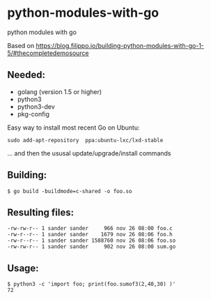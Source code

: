 # python-modules-with-go
python modules with go

Based on https://blog.filippo.io/building-python-modules-with-go-1-5/#thecompletedemosource

## Needed:
* golang (version 1.5 or higher)
* python3
* python3-dev
* pkg-config

Easy way to install most recent Go on Ubuntu:
```
sudo add-apt-repository  ppa:ubuntu-lxc/lxd-stable
```
... and then the ususal update/upgrade/install commands


## Building:
```
$ go build -buildmode=c-shared -o foo.so
```

## Resulting files:
```
-rw-rw-r-- 1 sander sander     966 nov 26 08:00 foo.c
-rw-r--r-- 1 sander sander    1679 nov 26 08:06 foo.h
-rw-r--r-- 1 sander sander 1588760 nov 26 08:06 foo.so
-rw-rw-r-- 1 sander sander     902 nov 26 08:00 sum.go
```

## Usage:
```
$ python3 -c 'import foo; print(foo.sumof3(2,40,30) )'
72
```
